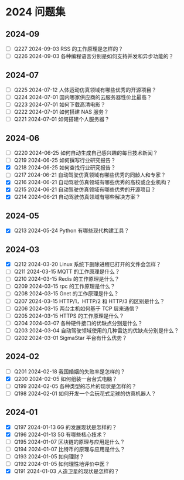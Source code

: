 # 2024 问题集

## 2024-09

- [ ] Q227 2024-09-03 RSS 的工作原理是怎样的？
- [ ] Q226 2024-09-03 各种编程语言分别是如何支持并发和异步功能的？

## 2024-07

- [ ] Q225 2024-07-12 人体运动仿真领域有哪些优秀的开源项目？
- [ ] Q224 2024-07-01 国内哪家供应商的云服务器性价比最高？
- [ ] Q223 2024-07-01 如何下载高清电影？
- [ ] Q222 2024-07-01 如何搭建 NAS 服务？
- [ ] Q221 2024-07-01 如何搭建个人服务器？

## 2024-06

- [ ] Q220 2024-06-25 如何自动生成自己感兴趣的每日技术新闻？
- [ ] Q219 2024-06-25 如何撰写行业研究报告？
- [x] Q218 2024-06-25 如何查找行业研究报告？
- [ ] Q217 2024-06-21 自动驾驶仿真领域有哪些优秀的同龄人和专家？
- [x] Q216 2024-06-21 自动驾驶仿真领域有哪些优秀的高校或企业机构？
- [x] Q215 2024-06-21 自动驾驶仿真领域有哪些优秀的开源项目？
- [x] Q214 2024-06-21 自动驾驶仿真领域有哪些解决方案？

## 2024-05

- [x] Q213 2024-05-24 Python 有哪些现代构建工具？

## 2024-03

- [x] Q212 2024-03-20 Linux 系统下删除进程已打开的文件会怎样？
- [ ] Q211 2024-03-15 MQTT 的工作原理是什么？
- [ ] Q210 2024-03-15 Redis 的工作原理是什么？
- [ ] Q209 2024-03-15 rpc 的工作原理是什么？
- [ ] Q208 2024-03-15 Gnet 的工作原理是什么？
- [ ] Q207 2024-03-15 HTTP/1，HTTP/2 和 HTTP/3 的区别是什么？
- [ ] Q206 2024-03-15 两台主机如何基于 TCP 层来通信？
- [ ] Q205 2024-03-15 HTTPS 的工作原理是什么？
- [ ] Q204 2024-03-07 各种硬件接口的优缺点分别是什么？
- [ ] Q203 2024-03-04 自动驾驶领域使用的几种雷达的优缺点分别是什么？
- [ ] Q202 2024-03-01 SigmaStar 平台有什么优势？

## 2024-02

- [ ] Q201 2024-02-18 我国婚姻的失败率是怎样的？
- [x] Q200 2024-02-05 如何组装一台台式电脑？
- [ ] Q199 2024-02-05 各种类型的芯片的现状是怎样的？
- [ ] Q198 2024-02-01 如何开发一个会玩花式足球的仿真机器人？

## 2024-01

- [x] Q197 2024-01-13 6G 的发展现状是怎样的？
- [x] Q196 2024-01-13 5G 有哪些核心技术？
- [ ] Q195 2024-01-07 区块链的原理与应用是什么？
- [ ] Q194 2024-01-07 比特币的原理与应用是什么？
- [ ] Q193 2024-01-05 如何理财？
- [ ] Q192 2024-01-05 如何理性地评价中医？
- [x] Q191 2024-01-03 人造卫星的现状是怎样的？

